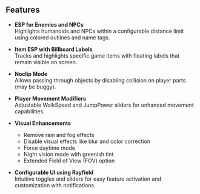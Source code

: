 ## Features

- **ESP for Enemies and NPCs**  
  Highlights humanoids and NPCs within a configurable distance limit using colored outlines and name tags.

- **Item ESP with Billboard Labels**  
  Tracks and highlights specific game items with floating labels that remain visible on screen.

- **Noclip Mode**  
  Allows passing through objects by disabling collision on player parts (may be buggy).

- **Player Movement Modifiers**  
  Adjustable WalkSpeed and JumpPower sliders for enhanced movement capabilities.

- **Visual Enhancements**  
  - Remove rain and fog effects  
  - Disable visual effects like blur and color correction  
  - Force daytime mode  
  - Night vision mode with greenish tint  
  - Extended Field of View (FOV) option

- **Configurable UI using Rayfield**  
  Intuitive toggles and sliders for easy feature activation and customization with notifications.
